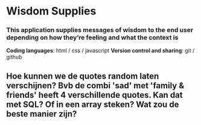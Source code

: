 # Wisdom Supplies
### This application supplies messages of wisdom to the end user depending on how they’re feeling and what the context is
**Coding languages**: html / css / javascript
**Version control and sharing**: git / github

## Hoe kunnen we de quotes random laten verschijnen? Bvb de combi 'sad' met 'family & friends' heeft 4 verschillende quotes. Kan dat met SQL? Of in een array steken? Wat zou de beste manier zijn?

